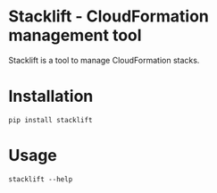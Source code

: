 Stacklift - CloudFormation management tool
===============================================

Stacklift is a tool to manage CloudFormation stacks.

# Installation
```
pip install stacklift
```

# Usage
```
stacklift --help
```
